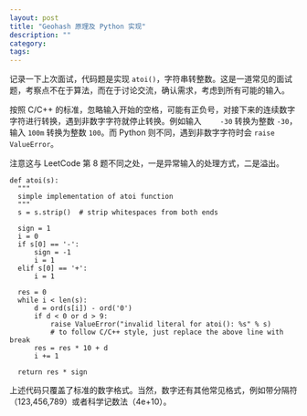 ```yaml
---
layout: post
title: "Geohash 原理及 Python 实现"
description: ""
category:
tags:
---
```


记录一下上次面试，代码题是实现 `atoi()`，字符串转整数。这是一道常见的面试题，考察点不在于算法，而在于讨论交流，确认需求，考虑到所有可能的输入。

按照 C/C++ 的标准，忽略输入开始的空格，可能有正负号，对接下来的连续数字字符进行转换，遇到非数字字符就停止转换。例如输入 `     -30 ` 转换为整数 `-30`，输入 `100m` 转换为整数 `100`。而 Python 则不同，遇到非数字字符时会 `raise ValueError`。

注意这与 LeetCode 第 8 题不同之处，一是异常输入的处理方式，二是溢出。

```
def atoi(s):
  """
  simple implementation of atoi function
  """
  s = s.strip()  # strip whitespaces from both ends

  sign = 1
  i = 0
  if s[0] == '-':
      sign = -1
      i = 1
  elif s[0] == '+':
      i = 1

  res = 0
  while i < len(s):
      d = ord(s[i]) - ord('0')
      if d < 0 or d > 9:
          raise ValueError("invalid literal for atoi(): %s" % s)
          # to follow C/C++ style, just replace the above line with break
      res = res * 10 + d
      i += 1

  return res * sign
```  

上述代码只覆盖了标准的数字格式。当然，数字还有其他常见格式，例如带分隔符（123,456,789）或者科学记数法（4e+10）。

